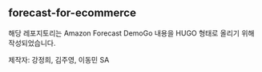 ## forecast-for-ecommerce
해당 레포지토리는 Amazon Forecast DemoGo 내용을 HUGO 형태로 올리기 위해 작성되었습니다.


제작자: 강정희, 김주영, 이동민 SA  
